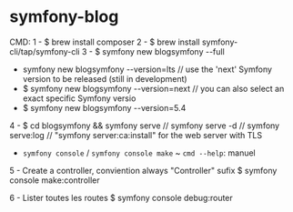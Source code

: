 # symfony-blog

CMD:
1 - $ brew install composer
2 - $ brew install symfony-cli/tap/symfony-cli
3 - $ symfony new blogsymfony --full

- symfony new blogsymfony --version=lts
  // use the 'next' Symfony version to be released (still in development)
- $ symfony new blogsymfony --version=next
  // you can also select an exact specific Symfony versio
- $ symfony new blogsymfony --version=5.4

4 - $ cd blogsymfony && symfony serve // symfony serve -d // symfony serve:log // "symfony server:ca:install" for the web server with TLS

<!-- CMD -->

- `symfony console` / `symfony console make` ~ `cmd --help`: manuel

5 - Create a controller, conviention always "Controller" sufix
$ symfony console make:controller

6 - Lister toutes les routes
$ symfony console debug:router